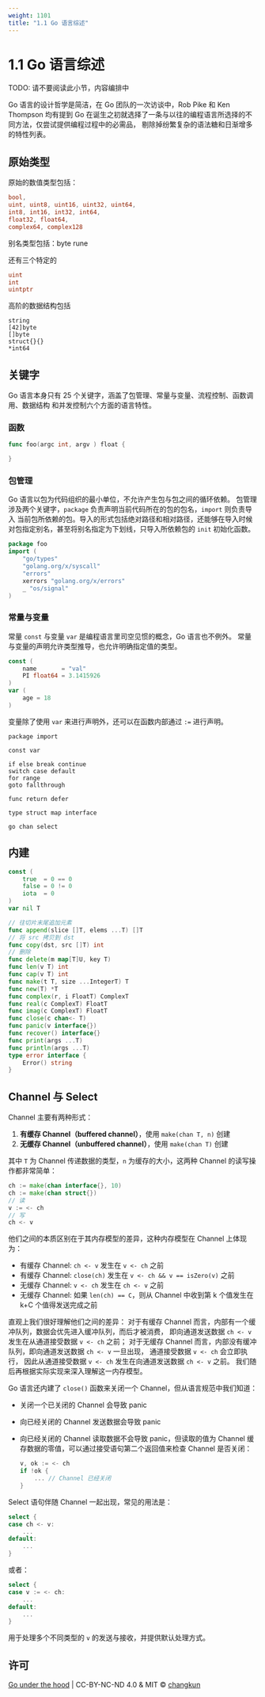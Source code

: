 ```yaml
---
weight: 1101
title: "1.1 Go 语言综述"
---
```


# 1.1 Go 语言综述

TODO: 请不要阅读此小节，内容编排中

Go 语言的设计哲学是简洁，在 Go 团队的一次访谈中，Rob Pike 和 Ken Thompson 均有提到
Go 在诞生之初就选择了一条与以往的编程语言所选择的不同方法，仅尝试提供编程过程中的必需品，
剔除掉纷繁复杂的语法糖和日渐增多的特性列表。

## 原始类型

原始的数值类型包括：

```go
bool, 
uint, uint8, uint16, uint32, uint64, 
int8, int16, int32, int64, 
float32, float64,
complex64, complex128
```

别名类型包括：byte rune

还有三个特定的

```go
uint
int
uintptr
```

高阶的数据结构包括

```
string
[42]byte
[]byte
struct{}{}
*int64
```

## 关键字

Go 语言本身只有 25 个关键字，涵盖了包管理、常量与变量、流程控制、函数调用、数据结构
和并发控制六个方面的语言特性。

### 函数

```go
func foo(argc int, argv ) float {

}
```

### 包管理

Go 语言以包为代码组织的最小单位，不允许产生包与包之间的循环依赖。
包管理涉及两个关键字，`package` 负责声明当前代码所在的包的包名，`import` 则负责导入
当前包所依赖的包。导入的形式包括绝对路径和相对路径，还能够在导入时候对包指定别名，甚至将别名指定为下划线，只导入所依赖包的 `init` 初始化函数。

```go
package foo
import (
    "go/types"
    "golang.org/x/syscall"
    "errors"
    xerrors "golang.org/x/errors"
    _ "os/signal"
)
```

### 常量与变量

常量 `const` 与变量 `var` 是编程语言里司空见惯的概念，Go 语言也不例外。
常量与变量的声明允许类型推导，也允许明确指定值的类型。

```go
const (
    name       = "val"
    PI float64 = 3.1415926
)
var (
    age = 18
)
```

变量除了使用 `var` 来进行声明外，还可以在函数内部通过 `:=` 进行声明。

```
package import

const var

if else break continue 
switch case default 
for range 
goto fallthrough

func return defer

type struct map interface

go chan select
```


## 内建

```go
const (
	true  = 0 == 0 
    false = 0 != 0
    iota  = 0
)
var nil T
```


```go
// 往切片末尾追加元素
func append(slice []T, elems ...T) []T
// 将 src 拷贝到 dst
func copy(dst, src []T) int
// 删除
func delete(m map[T]U, key T)
func len(v T) int
func cap(v T) int
func make(t T, size ...IntegerT) T
func new(T) *T
func complex(r, i FloatT) ComplexT
func real(c ComplexT) FloatT
func imag(c ComplexT) FloatT
func close(c chan<- T)
func panic(v interface{})
func recover() interface{}
func print(args ...T)
func println(args ...T)
type error interface {
	Error() string
}
```

## Channel 与 Select

Channel 主要有两种形式：

1. **有缓存 Channel（buffered channel）**，使用 `make(chan T, n)` 创建
2. **无缓存 Channel（unbuffered channel）**，使用 `make(chan T)` 创建

其中 `T` 为 Channel 传递数据的类型，`n` 为缓存的大小，这两种 Channel 的读写操作都非常简单：

```go
ch := make(chan interface{}, 10)
ch := make(chan struct{})
// 读
v := <- ch
// 写
ch <- v
```

他们之间的本质区别在于其内存模型的差异，这种内存模型在 Channel 上体现为：

- 有缓存 Channel: `ch <- v` 发生在 `v <- ch` 之前
- 有缓存 Channel: `close(ch)` 发生在 `v <- ch && v == isZero(v)` 之前
- 无缓存 Channel: `v <- ch` 发生在 `ch <- v` 之前
- 无缓存 Channel: 如果 `len(ch) == C`，则从 Channel 中收到第 k 个值发生在 k+C 个值得发送完成之前

直观上我们很好理解他们之间的差异：
对于有缓存 Channel 而言，内部有一个缓冲队列，数据会优先进入缓冲队列，而后才被消费，
即向通道发送数据 `ch <- v` 发生在从通道接受数据 `v <- ch` 之前；
对于无缓存 Channel 而言，内部没有缓冲队列，即向通道发送数据 `ch <- v` 一旦出现，
通道接受数据 `v <- ch` 会立即执行，
因此从通道接受数据 `v <- ch` 发生在向通道发送数据 `ch <- v` 之前。
我们随后再根据实际实现来深入理解这一内存模型。

Go 语言还内建了 `close()` 函数来关闭一个 Channel，但从语言规范中我们知道：

- 关闭一个已关闭的 Channel 会导致 panic
- 向已经关闭的 Channel 发送数据会导致 panic
- 向已经关闭的 Channel 读取数据不会导致 panic，但读取的值为 Channel 缓存数据的零值，可以通过接受语句第二个返回值来检查 Channel 是否关闭：
  
  ```go
  v, ok := <- ch
  if !ok {
      ... // Channel 已经关闭
  }
  ```

Select 语句伴随 Channel 一起出现，常见的用法是：

```go
select {
case ch <- v:
    ...
default:
    ...
}
```

或者：

```go
select {
case v := <- ch:
    ...
default:
    ...
}
```

用于处理多个不同类型的 `v` 的发送与接收，并提供默认处理方式。

## 许可

[Go under the hood](https://github.com/changkun/go-under-the-hood) | CC-BY-NC-ND 4.0 & MIT &copy; [changkun](https://changkun.de)
